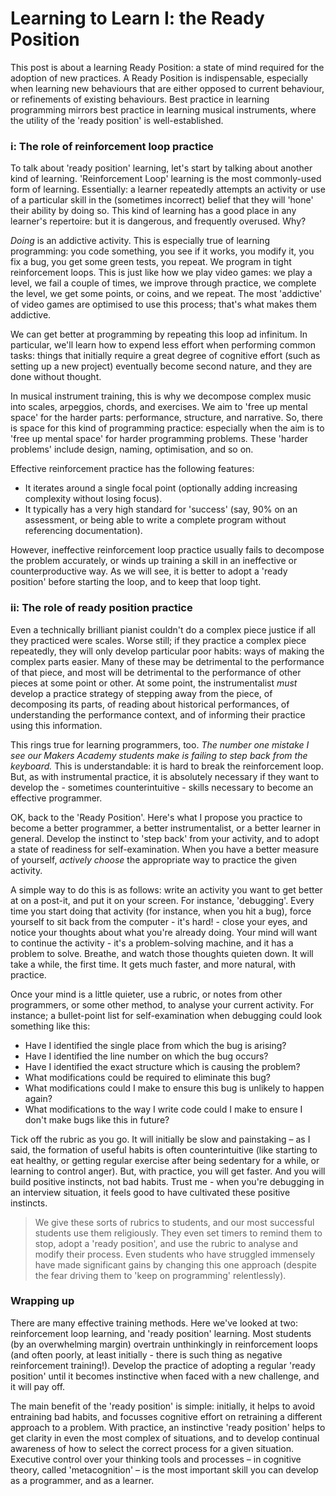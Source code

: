 # Learning to Learn I: the Ready Position

This post is about a learning Ready Position: a state of mind required for the adoption of new practices. A Ready Position is indispensable, especially when learning new behaviours that are either opposed to current behaviour, or refinements of existing behaviours. Best practice in learning programming mirrors best practice in learning musical instruments, where the utility of the 'ready position' is well-established.

### i: The role of reinforcement loop practice

To talk about 'ready position' learning, let's start by talking about another kind of learning. 'Reinforcement Loop' learning is the most commonly-used form of learning. Essentially: a learner repeatedly attempts an activity or use of a particular skill in the (sometimes incorrect) belief that they will 'hone' their ability by doing so. This kind of learning has a good place in any learner's repertoire: but it is dangerous, and frequently overused. Why?

_Doing_ is an addictive activity. This is especially true of learning programming: you code something, you see if it works, you modify it, you fix a bug, you get some green tests, you repeat. We program in tight reinforcement loops. This is just like how we play video games: we play a level, we fail a couple of times, we improve through practice, we complete the level, we get some points, or coins, and we repeat. The most 'addictive' of video games are optimised to use this process; that's what makes them addictive.

We can get better at programming by repeating this loop ad infinitum. In particular, we'll learn how to expend less effort when performing common tasks: things that initially require a great degree of cognitive effort (such as setting up a new project) eventually become second nature, and they are done without thought.

In musical instrument training, this is why we decompose complex music into scales, arpeggios, chords, and exercises. We aim to 'free up mental space' for the harder parts: performance, structure, and narrative. So, there is space for this kind of programming practice: especially when the aim is to 'free up mental space' for harder programming problems. These 'harder problems' include design, naming, optimisation, and so on.

Effective reinforcement practice has the following features:

- It iterates around a single focal point (optionally adding increasing complexity without losing focus).
- It typically has a very high standard for 'success' (say, 90% on an assessment, or being able to write a complete program without referencing documentation).

However, ineffective reinforcement loop practice usually fails to decompose the problem accurately, or winds up training a skill in an ineffective or counterproductive way. As we will see, it is better to adopt a 'ready position' before starting the loop, and to keep that loop tight.

### ii: The role of ready position practice

Even a technically brilliant pianist couldn't do a complex piece justice if all they practiced were scales. Worse still; if they practice a complex piece repeatedly, they will only develop particular poor habits: ways of making the complex parts easier. Many of these may be detrimental to the performance of that piece, and most will be detrimental to the performance of other pieces at some point or other. At some point, the instrumentalist _must_ develop a practice strategy of stepping away from the piece, of decomposing its parts, of reading about historical performances, of understanding the performance context, and of informing their practice using this information.

This rings true for learning programmers, too. _The number one mistake I see our Makers Academy students make is failing to step back from the keyboard._ This is understandable: it is hard to break the reinforcement loop. But, as with instrumental practice, it is absolutely necessary if they want to develop the - sometimes counterintuitive - skills necessary to become an effective programmer.

OK, back to the 'Ready Position'. Here's what I propose you practice to become a better programmer, a better instrumentalist, or a better learner in general. Develop the instinct to 'step back' from your activity, and to adopt a state of readiness for self-examination. When you have a better measure of yourself, _actively choose_ the appropriate way to practice the given activity.

A simple way to do this is as follows: write an activity you want to get better at on a post-it, and put it on your screen. For instance, 'debugging'. Every time you start doing that activity (for instance, when you hit a bug), force yourself to sit back from the computer - it's hard! - close your eyes, and notice your thoughts about what you're already doing. Your mind will want to continue the activity - it's a problem-solving machine, and it has a problem to solve. Breathe, and watch those thoughts quieten down. It will take a while, the first time. It gets much faster, and more natural, with practice.

Once your mind is a little quieter, use a rubric, or notes from other programmers, or some other method, to analyse your current activity. For instance; a bullet-point list for self-examination when debugging could look something like this:

- Have I identified the single place from which the bug is arising?
- Have I identified the line number on which the bug occurs?
- Have I identified the exact structure which is causing the problem?
- What modifications could be required to eliminate this bug?
- What modifications could I make to ensure this bug is unlikely to happen again?
- What modifications to the way I write code could I make to ensure I don't make bugs like this in future?

Tick off the rubric as you go. It will initially be slow and painstaking – as I said, the formation of useful habits is often counterintuitive (like starting to eat healthy, or getting regular exercise after being sedentary for a while, or learning to control anger). But, with practice, you will get faster. And you will build positive instincts, not bad habits. Trust me - when you're debugging in an interview situation, it feels good to have cultivated these positive instincts.

> We give these sorts of rubrics to students, and our most successful students use them religiously. They even set timers to remind them to stop, adopt a 'ready position', and use the rubric to analyse and modify their process. Even students who have struggled immensely have made significant gains by changing this one approach (despite the fear driving them to 'keep on programming' relentlessly).

### Wrapping up

There are many effective training methods. Here we've looked at two: reinforcement loop learning, and 'ready position' learning. Most students (by an overwhelming margin) overtrain unthinkingly in reinforcement loops (and often poorly, at least initially - there is such thing as negative reinforcement training!). Develop the practice of adopting a regular 'ready position' until it becomes instinctive when faced with a new challenge, and it will pay off.

The main benefit of the 'ready position' is simple: initially, it helps to avoid entraining bad habits, and focusses cognitive effort on retraining a different approach to a problem. With practice, an instinctive 'ready position' helps to get clarity in even the most complex of situations, and to develop continual awareness of how to select the correct process for a given situation. Executive control over your thinking tools and processes – in cognitive theory, called 'metacognition' – is the most important skill you can develop as a programmer, and as a learner.